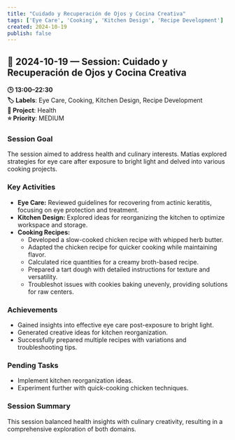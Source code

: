 ```yaml
---
title: "Cuidado y Recuperación de Ojos y Cocina Creativa"
tags: ['Eye Care', 'Cooking', 'Kitchen Design', 'Recipe Development']
created: 2024-10-19
publish: false
---
```


## 📅 2024-10-19 — Session: Cuidado y Recuperación de Ojos y Cocina Creativa

**🕒 13:00–22:30**  
**🏷️ Labels**: Eye Care, Cooking, Kitchen Design, Recipe Development  
**📂 Project**: Health  
**⭐ Priority**: MEDIUM  


### Session Goal
The session aimed to address health and culinary interests. Matías explored strategies for eye care after exposure to bright light and delved into various cooking projects.

### Key Activities
- **Eye Care:** Reviewed guidelines for recovering from actinic keratitis, focusing on eye protection and treatment.
- **Kitchen Design:** Explored ideas for reorganizing the kitchen to optimize workspace and storage.
- **Cooking Recipes:**
  - Developed a slow-cooked chicken recipe with whipped herb butter.
  - Adapted the chicken recipe for quicker cooking while maintaining flavor.
  - Calculated rice quantities for a creamy broth-based recipe.
  - Prepared a tart dough with detailed instructions for texture and versatility.
  - Troubleshot issues with cookies baking unevenly, providing solutions for raw centers.

### Achievements
- Gained insights into effective eye care post-exposure to bright light.
- Generated creative ideas for kitchen reorganization.
- Successfully prepared multiple recipes with variations and troubleshooting tips.

### Pending Tasks
- Implement kitchen reorganization ideas.
- Experiment further with quick-cooking chicken techniques.

### Session Summary
This session balanced health insights with culinary creativity, resulting in a comprehensive exploration of both domains.
